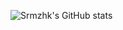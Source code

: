 ![Srmzhk's GitHub stats](https://github-readme-stats.vercel.app/api?username=srmzhk&show_icons=true&theme=dracula)
